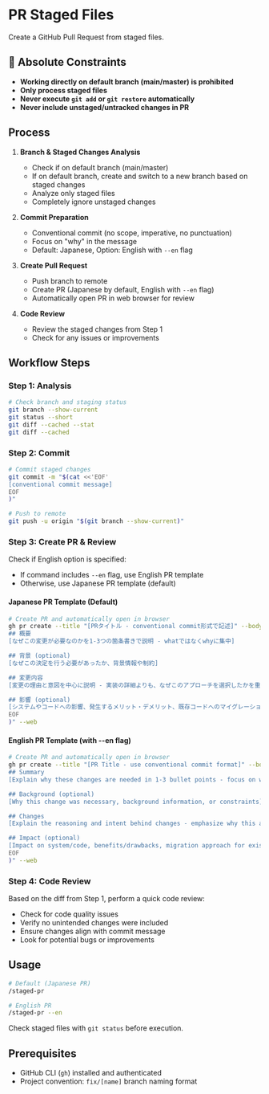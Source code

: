 # PR Staged Files

Create a GitHub Pull Request from staged files.

## 🚨 Absolute Constraints

- **Working directly on default branch (main/master) is prohibited**
- **Only process staged files**
- **Never execute `git add` or `git restore` automatically**
- **Never include unstaged/untracked changes in PR**

## Process

1. **Branch & Staged Changes Analysis**
   - Check if on default branch (main/master)
   - If on default branch, create and switch to a new branch based on staged changes
   - Analyze only staged files
   - Completely ignore unstaged changes

2. **Commit Preparation**
   - Conventional commit (no scope, imperative, no punctuation)
   - Focus on "why" in the message
   - Default: Japanese, Option: English with `--en` flag

3. **Create Pull Request**
   - Push branch to remote
   - Create PR (Japanese by default, English with `--en` flag)
   - Automatically open PR in web browser for review

4. **Code Review**
   - Review the staged changes from Step 1
   - Check for any issues or improvements

## Workflow Steps

### Step 1: Analysis

```zsh
# Check branch and staging status
git branch --show-current
git status --short
git diff --cached --stat
git diff --cached
```

### Step 2: Commit

```zsh
# Commit staged changes
git commit -m "$(cat <<'EOF'
[conventional commit message]
EOF
)"

# Push to remote
git push -u origin "$(git branch --show-current)"
```

### Step 3: Create PR & Review

Check if English option is specified:

- If command includes `--en` flag, use English PR template
- Otherwise, use Japanese PR template (default)

#### Japanese PR Template (Default)

```zsh
# Create PR and automatically open in browser
gh pr create --title "[PRタイトル - conventional commit形式で記述]" --body "$(cat <<'EOF'
## 概要
[なぜこの変更が必要なのかを1-3つの箇条書きで説明 - whatではなくwhyに集中]

## 背景 (optional)
[なぜこの決定を行う必要があったか、背景情報や制約]

## 変更内容
[変更の理由と意図を中心に説明 - 実装の詳細よりも、なぜこのアプローチを選択したかを重視]

## 影響 (optional)
[システムやコードへの影響、発生するメリット・デメリット、既存コードへのマイグレーション方法など]
EOF
)" --web
```

#### English PR Template (with --en flag)

```zsh
# Create PR and automatically open in browser
gh pr create --title "[PR Title - use conventional commit format]" --body "$(cat <<'EOF'
## Summary
[Explain why these changes are needed in 1-3 bullet points - focus on why, not what]

## Background (optional)
[Why this change was necessary, background information, or constraints]

## Changes
[Explain the reasoning and intent behind changes - emphasize why this approach was chosen over implementation details]

## Impact (optional)
[Impact on system/code, benefits/drawbacks, migration approach for existing code]
EOF
)" --web
```

### Step 4: Code Review

Based on the diff from Step 1, perform a quick code review:

- Check for code quality issues
- Verify no unintended changes were included
- Ensure changes align with commit message
- Look for potential bugs or improvements

## Usage

```zsh
# Default (Japanese PR)
/staged-pr

# English PR
/staged-pr --en
```

Check staged files with `git status` before execution.

## Prerequisites

- GitHub CLI (`gh`) installed and authenticated
- Project convention: `fix/[name]` branch naming format

